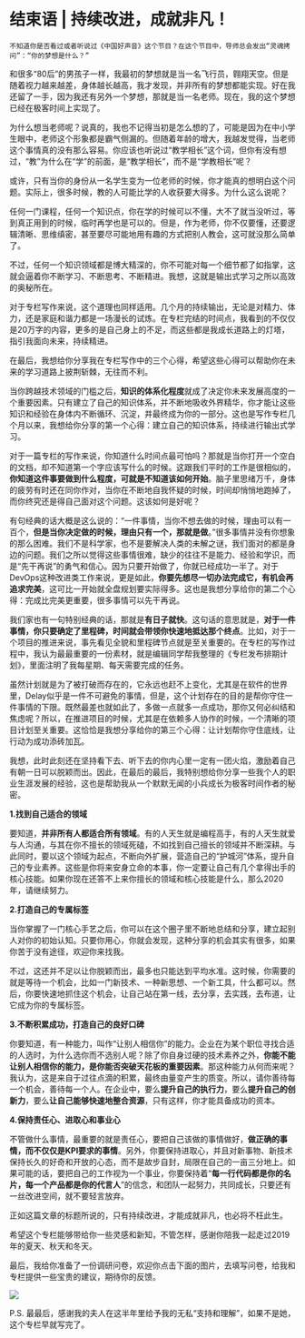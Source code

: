 # 结束语 | 持续改进，成就非凡！

    不知道你是否看过或者听说过《中国好声音》这个节目？在这个节目中，导师总会发出“灵魂拷问”：“你的梦想是什么？”

和很多“80后”的男孩子一样，我最初的梦想就是当一名飞行员，翱翔天空。但是随着视力越来越差，身体越长越高，我才发现，并非所有的梦想都能实现。好在我还留了一手，因为我还有另外一个梦想，那就是当一名老师。现在，我的这个梦想已经在极客时间上实现了。

为什么想当老师呢？说真的，我也不记得当初是怎么想的了，可能是因为在中小学生眼中，老师这个形象都是霸气侧漏的。但随着年龄的增大，我越发觉得，当老师这个事情真的没有那么容易。你应该也听说过“教学相长”这个词，但你有没有想过，“教”为什么在“学”的前面，是“教学相长”，而不是“学教相长”呢？

或许，只有当你的身份从一名学生变为一位老师的时候，你才能真的想明白这个问题。实际上，很多时候，教的人可能比学的人收获要大得多。为什么这么说呢？

任何一门课程，任何一个知识点，你在学的时候可以不懂，大不了就当没听过，等到真正用到的时候，临时再学也是可以的。但是，作为老师，你不仅要懂，还要逻辑清晰、思维缜密，甚至要尽可能地用有趣的方式把别人教会，这可就没那么简单了。

不过，任何一个知识领域都是博大精深的，你不可能对每一个细节都了如指掌，这就会逼着你不断学习、不断思考、不断精进。我想，这就是输出式学习之所以高效的奥秘所在。

对于专栏写作来说，这个道理也同样适用。几个月的持续输出，无论是对精力、体力，还是家庭和谐力都是一场漫长的试炼。在专栏完结的时间点，我看到的不仅仅是20万字的内容，更多的是自己身上的不足，而这些都是我成长道路上的灯塔，指引我面向未来，持续精进。

在最后，我想给你分享我在专栏写作中的三个心得，希望这些心得可以帮助你在未来的学习道路上披荆斩棘，无往而不利。

当你跨越技术领域的门槛之后，**知识的体系化程度**就成了决定你未来发展高度的一个重要因素。只有建立了自己的知识体系，并不断地吸收外界精华，你才能让这些知识和经验在身体内不断循环、沉淀，并最终成为你的一部分。这也是写作专栏几个月以来，我想给你分享的第一个心得：建立自己的知识体系，持续进行输出式学习。

对于一篇专栏的写作来说，你知道什么时间点最可怕吗？那就是当你打开一个空白的文档，却不知道第一个字应该写什么的时候。这跟我们平时的工作是很相似的，**你知道这件事要做到什么程度，可就是不知道该如何开始**。脑子里思绪万千，身体的疲劳有时还在同你作对，当你在不断地自我怀疑的时候，时间却悄悄地跑掉了，而你终究还是得自己面对这个问题。这该如何是好呢？

有句经典的话大概是这么说的：“一件事情，当你不想去做的时候，理由可以有一百个，**但是当你决定做的时候，理由只有一个，那就是做**。”很多事情并没有你想象的那么困难。我们不是科学家，也不是要解决人类的未解之谜，我们面对的都是身边的问题。我们之所以觉得这些事情很难，缺少的往往不是能力、经验和学识，而是“先干再说”的勇气和信心。因为只要开始做了，你就已经成功一半了。对于DevOps这种改进类工作来说，更是如此，**你要先想尽一切办法完成它，有机会再追求完美**，这可比一开始就全盘规划要实际得多。这也是我想分享给你的第二个心得：完成比完美更重要，很多事情可以先干再说。

我们家也有一句特别经典的话，那就是**有日子就快**。这句话的意思就是，**对于一件事情，你只要确定了里程碑，时间就会带领你快速地抵达那个终点**。比如，对于一个项目的推进来说，事先看见全貌和里程碑节点就是至关重要的。在专栏的写作过程中，我认为最最重要的一份素材，就是编辑同学帮我整理的《专栏发布排期计划》，里面注明了我每星期、每天需要完成的任务。

虽然计划就是为了被打破而存在的，它永远也赶不上变化，尤其是在软件的世界里，Delay似乎是一件不可避免的事情，但是，这个计划存在的目的是帮你守住一件事情的下限。既然最差也就如此了，多做一点就多一点成功，那你又何必纠结和焦虑呢？所以，在推进项目的时候，尤其是在依赖多人协作的时候，一个清晰的项目计划至关重要。这恰恰是我想分享给你的第三个心得：让计划帮你守住底线，让行动为成功添砖加瓦。

我想，此时此刻还在坚持看下去、听下去的你内心里一定有一团火焰，激励着自己有朝一日可以脱颖而出。因此，在最后的最后，我特别想给你分享一些我个人的职业生涯发展的经验，这也是帮助我从一个默默无闻的小兵成长为极客时间作者的秘密。

**1.找到自己适合的领域**

要知道，**并非所有人都适合所有领域**。有的人天生就是编程高手，有的人天生就爱与人沟通，与其在你不擅长的领域死磕，不如找到自己擅长的领域并不断深耕。与此同时，要以这个领域为起点，不断向外扩展，营造自己的“护城河”体系，提升自己的专业素养。这些是你将来安身立命的本事，你一定要让自己有几个拿得出手的核心技能。如果你现在还答不上来你擅长的领域和核心技能是什么，那么2020年，请继续努力。

**2.打造自己的专属标签**

当你掌握了一门核心手艺之后，你可以在这个圈子里不断地总结和分享，建立起别人对你的初始认知。只要你用心，你就会发现，这种分享的机会其实有很多，如果你苦于没有途径，欢迎你来找我。

不过，这还并不足以让你脱颖而出，最多也只能达到平均水准。这时候，你需要的就是等待一个机会，比如一门新技术、一种新思想、一个新工具，什么都可以。然后，你要快速地抓住这个机会，让自己站在第一线，去分享，去实践，去布道，让它成为你的专属标签。

**3.不断积累成功，打造自己的良好口碑**

你要知道，有一种能力，叫作“让别人相信你”的能力。企业在为某个职位寻找合适的人选时，为什么选你而不选别人呢？除了你自身过硬的技术素养之外，**你能不能让别人相信你的能力，是你能否突破天花板的重要因素**。那这种能力从何而来呢？我认为，这是来自于过往点滴的积累，最终由量变产生的质变。所以，请你善待每一个机会，善待每一个人。在企业中，要么**提升自己的执行力**，要么**提升自己的创新力**，要么**让自己能够快速地整合资源**，只有这样，你才能具备成功的资本。

**4.保持责任心、进取心和事业心**

不管做什么事情，最重要的就是责任心，要把自己该做的事情做好，**做正确的事情，而不仅仅是KPI要求的事情**。另外，你要保持进取心，并且对新事物、新技术保持长久的好奇和开放的心态，而不是故步自封，局限在自己的一亩三分地上。如果可能的话，要把自己的工作视为一个事业，你要保持着“**每一行代码都是你的名片，每一个产品都是你的代言人**”的信念，和团队一起努力，共同成长，只要还有一丝改进空间，就不要轻言放弃。

正如这篇文章的标题所说的，只有持续改进，才能成就非凡，也必将不枉此生。

希望这个专栏能够带给你一些灵感和新知，不管怎样，感谢你陪我一起走过2019年的夏天、秋天和冬天。

最后，我给你准备了一份调研问卷，欢迎你点击下面的图片，去填写问卷，给我和专栏提供一些宝贵的建议，期待你的反馈。

[![](https://static001.geekbang.org/resource/image/7d/f7/7de2d3cdb3df56733dc756c7f91a4ef7.jpg)](https://jinshuju.net/f/dpwPVd)

P.S. 最最后，感谢我的夫人在这半年里给予我的无私“支持和理解”，如果不是她，这个专栏早就写完了。
    